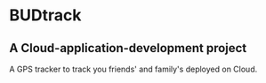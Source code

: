 # BUDtrack
## A Cloud-application-development project
A GPS tracker to track you friends' and family's deployed on Cloud.
